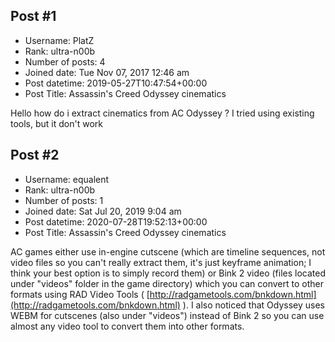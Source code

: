 ## Post #1
- Username: PlatZ
- Rank: ultra-n00b
- Number of posts: 4
- Joined date: Tue Nov 07, 2017 12:46 am
- Post datetime: 2019-05-27T10:47:54+00:00
- Post Title: Assassin's Creed Odyssey cinematics

Hello how do i extract cinematics from AC Odyssey ? I tried using existing tools, but it don't work
## Post #2
- Username: equalent
- Rank: ultra-n00b
- Number of posts: 1
- Joined date: Sat Jul 20, 2019 9:04 am
- Post datetime: 2020-07-28T19:52:13+00:00
- Post Title: Assassin's Creed Odyssey cinematics

AC games either use in-engine cutscene (which are timeline sequences, not video files so you can't really extract them, it's just keyframe animation; I think your best option is to simply record them) or Bink 2 video (files located under "videos" folder in the game directory) which you can convert to other formats using RAD Video Tools ( [http://radgametools.com/bnkdown.html](http://radgametools.com/bnkdown.html) ). I also noticed that Odyssey uses WEBM for cutscenes (also under "videos") instead of Bink 2 so you can use almost any video tool to convert them into other formats.
